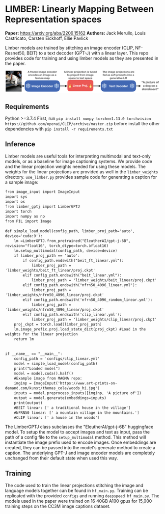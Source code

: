 # LIMBER: Linearly Mapping Between Representation spaces

**Paper:** https://arxiv.org/abs/2209.15162
**Authors:** Jack Merullo, Louis Castricato, Carsten Eickhoff, Ellie Pavlick

Limber models are trained by stitching an image encoder (CLIP, NF-Resnet50, BEIT) to a text decoder (GPT-J) with a linear layer. This repo provides code for training and using limber models as they are presented in the paper.

![Model](examples/model_arch.png?raw=true "Limber model")


## Requirements
Python >=3.7.4 
First, run `pip install numpy torch==1.13.0 torchvision https://github.com/openai/CLIP/archive/master.zip` before install the other dependencies with `pip install -r requirements.txt`

## Inference
Limber models are useful tools for interpreting multimodal and text-only models, or as a baseline for image captioning systems. We provide code and the linear projection weights needed for using these models. The weights for the linear projections are provided as well in the `limber_weights` directory. `use_limber.py` provides sample code for generating a caption for a sample image:
```
from image_input import ImageInput
import sys
import os
from limber_gptj import LimberGPTJ
import torch
import numpy as np
from PIL import Image

def simple_load_model(config_path, limber_proj_path='auto', device='cuda:0'):
    lm =LimberGPTJ.from_pretrained("EleutherAI/gpt-j-6B", revision="float16", torch_dtype=torch.bfloat16)
    lm.setup_multimodal(config_path, device=device)
    if limber_proj_path == 'auto':
        if config_path.endswith("beit_ft_linear.yml"):
            limber_proj_path = 'limber_weights/beit_ft_linear/proj.ckpt'
        elif config_path.endswith("beit_linear.yml"):
            limber_proj_path = 'limber_weights/beit_linear/proj.ckpt'
        elif config_path.endswith("nfrn50_4096_linear.yml"):
            limber_proj_path = 'limber_weights/nfrn50_4096_linear/proj.ckpt'
        elif config_path.endswith('nfrn50_4096_random_linear.yml'):
            limber_proj_path = 'limber_weights/nfrn50_4096_linear/proj.ckpt'
        elif config_path.endswith('clip_linear.yml'):
            limber_proj_path = 'limber_weights/clip_linear/proj.ckpt'
    proj_ckpt = torch.load(limber_proj_path)
    lm.image_prefix.proj.load_state_dict(proj_ckpt) #Load in the weights for the linear projection
    return lm


if __name__ == "__main__":
    config_path = 'configs/clip_linear.yml'
    model = simple_load_model(config_path)
    print("Loaded model")
    model = model.cuda().half()
    #Example image from MAGMA repo:
    imginp = ImageInput('https://www.art-prints-on-demand.com/kunst/thomas_cole/woods_hi.jpg')
    inputs = model.preprocess_inputs([imginp, 'A picture of'])
    output = model.generate(embeddings=inputs)
    print(output)
    #BEIT linear: [' a traditional house in the village']
    #NFRN50 linear: [' a mountain village in the mountains.']
    #CLIP linear: [' a house in the woods']
```

The LimberGPTJ class subclasses the "EleutherAI/gpt-j-6B" huggingface model. To setup the model to accept images and text as input, pass the path of a config file to the `setup_multimodal` method. This method will instantiate the image prefix used to encode images. Once embeddings are created, they can be passed into the model's generate method to create a caption. The underlying GPT-J and image encoder models are completely unchanged from their default state when used this way.

## Training
The code used to train the linear projections stitching the image and language models together can be found in `hf_main.py`. Training can be replicated with the provided `configs` and running `deepspeed hf_main.py`. The models used in the paper were trained on 16 40GB A100 gpus for 15,000 training steps on the CC3M image captions dataset. 
